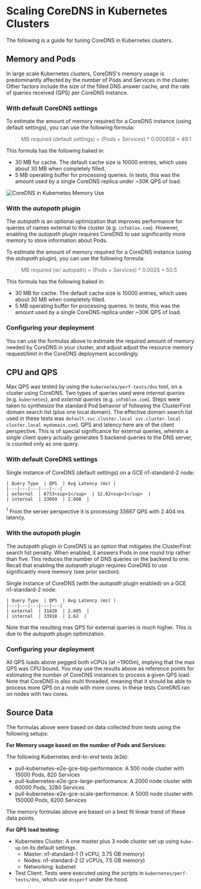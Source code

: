 # Scaling CoreDNS in Kubernetes Clusters


The following is a guide for tuning CoreDNS in Kubernetes clusters.


## Memory and Pods

In large scale Kubernetes clusters, CoreDNS's memory usage is predominantly affected by the number of Pods and Services in the cluster. Other factors include the size of the filled DNS answer cache, and the rate of queries received (QPS) per CoreDNS instance.

### With default CoreDNS settings

To estimate the amount of memory required for a CoreDNS instance (using default settings), you can use the following formula:

>  MB required (default settings) = (Pods + Services) * 0.000858 + 49.1

This formula has the following baked in:

* 30 MB for cache. The default cache size is 10000 entries, which uses about 30 MB when completely filled.
* 5 MB operating buffer for processing queries.  In tests, this was the amount used by a single CoreDNS replica under ~30K QPS of load.


![CoreDNS in Kubernetes Memory Use](https://docs.google.com/spreadsheets/d/e/2PACX-1vS7d2MlgN1gMrrOHXa7Zn6S3VqujST5L-4PHX7jr4IUhVcTi0guXVRCgtIYrtLm3qxZWFlMHT-Xt9n3/pubchart?oid=191775389&format=image)

### With the *autopath* plugin

The *autopath* is an optional optimization that improves performance for queries of names external to the cluster (e.g. `infoblox.com`). However, enabling the *autopath* plugin requires CoreDNS to use significantly more memory to store information about Pods. 

To estimate the amount of memory required for a CoreDNS instance (using the *autopath* plugin), you can use the following formula:

>  MB required (w/ autopath) = (Pods + Services) * 0.0025 + 50.5

This formula has the following baked in:

* 30 MB for cache. The default cache size is 10000 entries, which uses about 30 MB when completely filled.
* 5 MB operating buffer for processing queries.  In tests, this was the amount used by a single CoreDNS replica under ~30K QPS of load.

### Configuring your deployment

You can use the formulas above to estimate the required amount of memory needed by CoreDNS in your cluster, and adjust adjust the resource memory request/limit in the CoreDNS deployment accordingly.

## CPU and QPS

Max QPS was tested by using the `kubernetes/perf-tests/dns` tool, on a cluster using CoreDNS. Two types of queries used were *internal queries* (e.g. `kubernetes`), and *external queries* (e.g. `infoblox.com`).  Steps were taken to synthesize the standard Pod behavior of following the ClusterFirst domain search list (plus one local domain). The effective domain search list used in these tests was `default.svc.cluster.local svc.cluster.local cluster.local mydomain.com`).  QPS and latency here are of the client perspective.  This is of special significance for external queries, wherein a single client query actually generates 5 backend queries to the DNS server, is counted only as one query.

### With default CoreDNS settings

Single instance of CoreDNS (default settings) on a GCE n1-standard-2 node:

```
| Query Type  | QPS  | Avg Latency (ms) | 
|---|---|---|---|---|
| external  | 6733<sup>1</sup>  | 12.02<sup>1</sup>  |
| internal  | 33669  | 2.608  |  
```

<sup>1</sup> From the server perspective it is processing 33667 QPS with 2.404 ms latency.

### With the *autopath* plugin

The *autopath* plugin in CoreDNS is an option that mitigates the ClusterFirst search list penalty.  When enabled, it answers Pods in one round trip rather than five. This reduces the number of DNS queries on the backend to one.  Recall that enabling the *autopath* plugin requires CoreDNS to use significantly more memory (see prior section). 

Single instance of CoreDNS (with the *autopath* plugin enabled) on a GCE n1-standard-2 node:

```
| Query Type  | QPS  | Avg Latency (ms) | 
|---|---|---|---|---|
| external  | 31428  | 2.605  | 
| internal  | 33918  | 2.62  |  
```

Note that the resulting max QPS for external queries is much higher.  This is due to the *autopath* plugin optimization.

### Configuring your deployment

All QPS loads above pegged both vCPUs (at ~1900m), implying that the max QPS was CPU bound. You may use the results above as reference points for estimating the number of CoreDNS instances to process a given QPS load.  Note that CoreDNS is also multi threaded, meaning that it should be able to process more QPS on a node with more cores. In these tests CoreDNS ran on nodes with two cores.  

## Source Data

The formulas above were based on data collected from tests using the following setups:

**For Memory usage based on the number of Pods and Services:**

The following Kubernetes end-to-end tests (e2e):

* pull-kubernetes-e2e-gce-big-performance: A 500 node cluster with 15000 Pods, 820 Services
* pull-kubernetes-e2e-gce-large-performance: A 2000 node cluster with 60000 Pods, 3280 Services
* pull-kubernetes-e2e-gce-scale-performance: A 5000 node cluster with 150000 Pods, 8200 Services

The memory formulas above are based on a best fit linear trend of these data points.


**For QPS load testing:**

* Kubernetes Cluster: A one master plus 3 node cluster set up using `kube-up` on its default settings.
   * Master: n1-standard-1 (1 vCPU, 3.75 GB memory)
   * Nodes: n1-standard-2 (2 vCPUs, 7.5 GB memory)
   * Networking: kubenet
* Test Client: Tests were executed using the scripts in `kubernetes/perf-tests/dns`, which use `dnsperf` under the hood.

